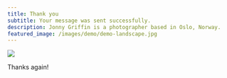 ```yaml
---
title: Thank you
subtitle: Your message was sent successfully.
description: Jonny Griffin is a photographer based in Oslo, Norway.
featured_image: /images/demo/demo-landscape.jpg
---
```


![](/images/demo/about.jpg)

Thanks again!
